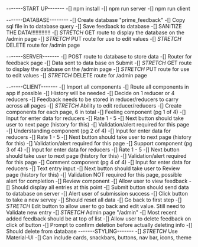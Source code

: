 -------START UP-------
    -[] npm install
    -[] npm run server
    -[] npm run client

-------DATABASE--------
    -[] Create database "prime_feedback"
    -[] Copy sql file in to database query
    -[] Save feedback to database
        -[] SANITIZE THE DATA!!!!!!!!!!!!!
    -[] *STRETCH* GET route to display the database on the /admin page
    -[] *STRETCH* PUT route for use to edit values
    -[] *STRETCH* DELETE route for /admin page

-------SERVER-------
    -[] POST route to database to store data
    -[] Router for feedback page
    -[] Data sent to data base on Submit
    -[] *STRETCH* GET route to display the database on the /admin page
    -[] *STRETCH* PUT route for use to edit values
    -[] *STRETCH* DELETE route for /admin page

-------CLIENT-------
    -[] Import all components
        -[] Route all components in app if possible
            -[] History will be needed
    -[] Decide on 1 reducer or 4 reducers
        -[] Feedback needs to be stored in reducer/reducers to carry across all pages
        -[] *STRETCH* Ability to edit reducer/reducers
    -[] Create components for each page, 6 in total
        -[] Feeling component (pg 1 of 4)
            -[] Input for enter data for reducers
            -[] Rate 1 - 5
            -[] Next button should take user to next page (history for this)
            -[] Validation/alert required for this page
        -[] Understanding component (pg 2 of 4)
            -[] Input for enter data for reducers
            -[] Rate 1 - 5
            -[] Next button should take user to next page (history for this)
            -[] Validation/alert required for this page
         -[] Support component (pg 3 of 4)
            -[] Input for enter data for reducers
            -[] Rate 1 - 5
            -[] Next button should take user to next page (history for this)
            -[] Validation/alert required for this page
        -[] Comment component (pg 4 of 4)
            -[] Input for enter data for reducers
            -[] Text entry input
            -[] Next button should take user to Review page (history for this)
            -[] Validation NOT required for this page, possible alert for completion
        -[] Review component
            -[] Allow user to view feedback
            -[] Should display all entries at this point
            -[] Submit button should send data to database on server
            -[] Alert user of submission success
            -[] Click button to take a new servey
                -[] Should reset all data
                -[] Go back to first step
        -[] *STRETCH* Edit button to allow user to go back and edit value. Still need to Validate new entry
        -[] *STRETCH* Admin page "/admin"
            -[] Most recent added feedback should be at top of list
            -[] Allow user to delete feedback on click of button
                -[] Prompt to confirm deletion before actually deleting info
            -[] Should delete from database
-------STYLING-------
    -[] *STRETCH* Use Material-UI
        -[] Can include cards, snackbars, buttons, nav bar, icons, theme